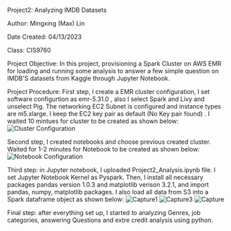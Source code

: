 Project2: Analyzing IMDB Datasets

Author: Mingxing (Max) Lin

Date Created: 04/13/2023

Class: CIS9760

Project Objective: In this project, provisioning a Spark Cluster on AWS EMR for loading and running some analysis to answer a few simple question on IMDB'S datasets from Kaggle through Jupyter Notebook.

Project Procedure: 
First step, I create a EMR cluster configuration, I set software configurtion as emr-5.31.0 , also I select Spark and Livy and unselect Pig. The networking EC2 Subnet is configured and instance types are m5.xlarge. I keep the EC2 key pair as default (No Key pair found) . I waited 10 mintues for cluster to be created as shown below:
![Cluster Configuration](https://user-images.githubusercontent.com/119923435/231897996-55f54bbe-f968-4ef9-a8e3-591b071898f2.PNG)

Second step, I created notebooks and choose previous created cluster. Waited for 1-2 minutes for Notebook to be created as shown below:
![Notebook Configuration](https://user-images.githubusercontent.com/119923435/231898014-7e21bd32-80b2-4e9e-afc3-25d98b119c51.PNG)

Third step: in Jupyter notebook, I uploaded Project2_Analysis.ipynb file. I set Jupyter Notebook Kernel as Pyspark. Then, I install all necessary packages pandas version 1.0.3 and matplotlib verison 3.2.1, and import pandas, numpy, matplotlib packages. I also load all data from S3 into a Spark dataframe object as shown below:
![Capture1](https://user-images.githubusercontent.com/119923435/231903340-c2af3813-9896-4582-8db6-20111a1ed5c0.PNG)
![Capture3](https://user-images.githubusercontent.com/119923435/231903344-fa4b2178-383a-409d-a7c1-39913c0c830b.PNG)
![Capture](https://user-images.githubusercontent.com/119923435/231903250-de0aa229-04c6-4634-9fdb-68eeef676619.PNG)

Final step: after everything set up, I started to analyzing Genres, job categories, answering Questions and extre credit analysis using python.
